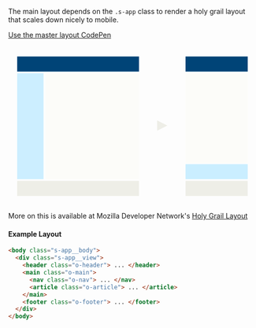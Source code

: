 The main layout depends on the `.s-app` class to render a holy grail layout that scales down nicely to mobile.

[Use the master layout CodePen](http://codepen.io/stephenway/pen/EKORdr)

<svg width="725" height="465" viewBox="0 0 725 465" xmlns="http://www.w3.org/2000/svg" xmlns:sketch="http://www.bohemiancoding.com/sketch/ns"><title>Artboard 1</title><desc>Created with Sketch.</desc><g sketch:type="MSArtboardGroup" fill="none"><g id="Group" sketch:type="MSLayerGroup"><path fill="#047" sketch:type="MSShapeGroup" d="M26 31h356v44h-356z"/><path fill="#cef" sketch:type="MSShapeGroup" d="M26 80h77v310h-77z"/><path fill="#FCFCF9" sketch:type="MSShapeGroup" d="M109 80h273v310h-273z"/><path fill="#EEEEE7" sketch:type="MSShapeGroup" d="M26 395h356v44h-356z"/></g><g sketch:type="MSLayerGroup"><path fill="#047" sketch:type="MSShapeGroup" d="M518 31h181.672v44h-181.672z"/><path fill="#FCFCF9" sketch:type="MSShapeGroup" d="M518 80h181.672v262h-181.672z"/><path fill="#EEEEE7" sketch:type="MSShapeGroup" d="M518 395h181.672v44h-181.672z"/><path fill="#CAEEFF" sketch:type="MSShapeGroup" d="M518 346h181.672v44h-181.672z"/></g><path d="M435 248v-30l30 15-30 15z" fill="#EEEEE7" sketch:type="MSShapeGroup"/></g></svg>

More on this is available at Mozilla Developer Network's [Holy Grail Layout](https://developer.mozilla.org/en-US/docs/Web/CSS/CSS_Flexible_Box_Layout/Using_CSS_flexible_boxes#Holy_Grail_Layout_example)

#### Example Layout

```html
<body class="s-app__body">
  <div class="s-app__view">
    <header class="o-header"> ... </header>
    <main class="o-main">
      <nav class="o-nav"> ... </nav>
      <article class="o-article"> ... </article> 
    </main>
    <footer class="o-footer"> ... </footer>
  </div>
</body>
```